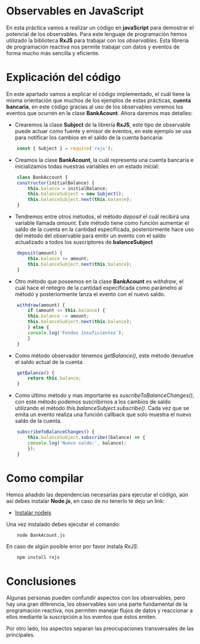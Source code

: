 # Observables en JavaScript
En esta práctica vamos a realizar un código en **javaScript** para demostrar el potencial de los observables. Para este lenguaje de programación hemos utilizado la biblioteca **RxJS** para trabajar con los *observables*. Esta librería de programación reactiva nos permite trabajar con datos y eventos de forma mucho más sencilla y eficiente.

# Explicación del código
En este apartado vamos a explicar el código implementado, el cuál tiene la misma orientación que muchos de los ejemplos de estas prácticas, **cuenta bancaria**, en este código gracias al uso de los observables veremos los eventos que ocurren en la clase **BankAcount**. Ahora daremos mas detalles:

- Crearemos la clase **Subject** de la librería **RxJS**, este tipo de observable puede actuar como fuente y emisor de eventos, en este ejemplo se usa para notificar los cambios en el saldo de la cuenta bancaria:
```javaScript
    const { Subject } = require('rxjs');
```

- Creamos la clase **BankAcount**, la cuál representa una cuenta bancaria e inicializamos todas nuestras variables en un estado inicial:
```javaScript
    class BankAccount {
    constructor(initialBalance) {
        this.balance = initialBalance;
        this.balanceSubject = new Subject();
        this.balanceSubject.next(this.balance);
    }
```

- Tendremos entre otros métodos, el método *deposit* el cuál recibirá una variable llamada *amount*. Este método tiene como función aumentar el saldo de la cuenta en la cantidad especificada, posteriormente hace uso del método del observable para emitir un evento con el saldo actualizado a todos los suscriptores de **balanceSubject**

```javaScript
    deposit(amount) {
        this.balance += amount;
        this.balanceSubject.next(this.balance);
    }
```

- Otro método que poseemos en la clase **BankAcount** es *withdraw*, el cuál hace el reitegro de la cantidad especificada como parámetro al método y posteriormente lanza el evento con el nuevo saldo.

```javaScript
    withdraw(amount) {
        if (amount <= this.balance) {
        this.balance -= amount;
        this.balanceSubject.next(this.balance);
        } else {
        console.log('Fondos insuficientes');
        }
    }
```

- Como método observador tenemos *getBalance()*, este método devuelve el saldo actual de la cuenta.

```javaScript
    getBalance() {
        return this.balance;
    }
```

- Como último método y mas importante es *suscribeToBalanceChanges()*, con este método podemos suscribirnos a los cambios de saldo utilizando el método *this.balanceSubject.subscribe()*. Cada vez que se emita un evento realiza una función callback que solo muestra el nuevo saldo de la cuenta.

```javaScript
    subscribeToBalanceChanges() {
        this.balanceSubject.subscribe((balance) => {
        console.log('Nuevo saldo:', balance);
        });
    }
```

# Como compilar
Hemos añadido las dependencias necesarias para ejecutar el código, aún así debes instalar **Node.js**, en caso de no tenerlo te dejo un link:
- [Instalar nodejs](https://nodejs.org/)

Una vez instalado debes ejecutar el comando:
```
    node BankAcount.js
```

En caso de algún posible error por favor instala *RxJS*:

```
    npm install rxjs
```

# Conclusiones
Algunas personas pueden confundir aspectos con los observables, pero hay una gran diferencia, los observables son una parte fundamental de la programación reactiva, nos permiten manejar flujos de datos y reaccionar a ellos mediante la suscripción a los eventos que éstos emiten.

Por otro lado, los aspectos separan las preocupaciones transversales de las principales.